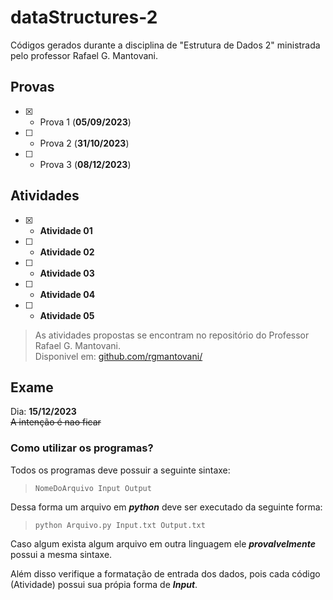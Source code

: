# dataStructures-2

Códigos gerados durante a disciplina de "Estrutura de Dados 2" ministrada pelo professor Rafael G. Mantovani.  

## Provas

- [x] - Prova 1 (**05/09/2023**)
- [ ] - Prova 2 (**31/10/2023**)
- [ ] - Prova 3 (**08/12/2023**)

## Atividades

- [x] - **Atividade 01**

- [ ] - **Atividade 02**

- [ ] - **Atividade 03**

- [ ] - **Atividade 04**

- [ ] - **Atividade 05**

>As atividades propostas se encontram no repositório do Professor Rafael G. Mantovani.  
>Disponivel em: [github.com/rgmantovani/](https://github.com/rgmantovani/dataStructures2)

## Exame

Dia: **15/12/2023**  
~~A intenção é nao ficar~~  

### Como utilizar os programas?

Todos os programas deve possuir a seguinte sintaxe:  

>`NomeDoArquivo Input Output`  

Dessa forma um arquivo em ***python*** deve ser executado da seguinte forma:  

>`python Arquivo.py Input.txt Output.txt`

Caso algum exista algum arquivo em outra linguagem ele ***provalvelmente*** possui a mesma sintaxe.  

Além disso verifique a formatação de entrada dos dados, pois cada código (Atividade) possui sua própia forma de ***Input***.
